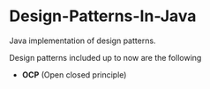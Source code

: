 # Design-Patterns-In-Java
Java implementation of design patterns.

Design patterns included up to now are the following 
* **OCP** (Open closed principle)
